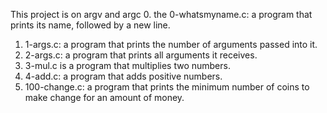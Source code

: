 This project is on argv and argc
0. the 0-whatsmyname.c: a program that prints its name, followed by a new line.
1. 1-args.c: a program that prints the number of arguments passed into it.
2. 2-args.c: a program that prints all arguments it receives.
3. 3-mul.c is a program that multiplies two numbers.
4. 4-add.c: a program that adds positive numbers.
5. 100-change.c: a program that prints the minimum number of coins to make change for an amount of money.

